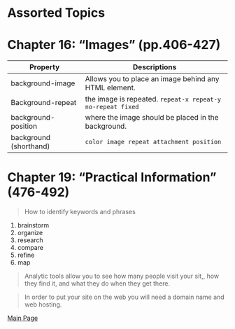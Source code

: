 # Assorted Topics

# Chapter 16: “Images” (pp.406-427)

Property | Descriptions
---- | ----
background-image | Allows you to place an image behind any HTML element.
Background-repeat | the image is repeated. `repeat-x repeat-y no-repeat fixed`
background-position | where the image should be placed in the background.
background (shorthand) | `color image repeat attachment position`


# Chapter 19: “Practical Information” (476-492)

>How to identify keywords and phrases

1. brainstorm
2. organize
3. research
4. compare
5. refine
6. map

>Analytic tools allow you to see how many people visit your sit,, how they find it, and what they do when they get there.

>In order to put your site on the web you will need a domain name and web hosting.

[Main Page](https://will-ing.github.io/reading-notes)